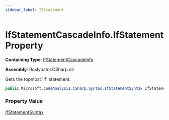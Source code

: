 ```yaml
---
sidebar_label: IfStatement
---
```


# IfStatementCascadeInfo\.IfStatement Property

**Containing Type**: [IfStatementCascadeInfo](../index.md)

**Assembly**: Roslynator\.CSharp\.dll

  
Gets the topmost 'if' statement\.

```csharp
public Microsoft.CodeAnalysis.CSharp.Syntax.IfStatementSyntax IfStatement { get; }
```

### Property Value

[IfStatementSyntax](https://docs.microsoft.com/en-us/dotnet/api/microsoft.codeanalysis.csharp.syntax.ifstatementsyntax)

